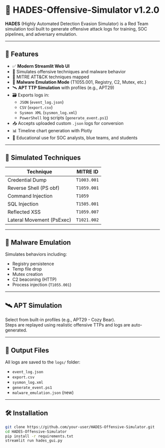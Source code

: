 # 🎯 HADES-Offensive-Simulator v1.2.0

**HADES** (Highly Automated Detection Evasion Simulator) is a Red Team simulation tool built to generate offensive attack logs for training, SOC pipelines, and adversary emulation.

---

## 🚀 Features

- ✅ **Modern Streamlit Web UI**
- 🧰 Simulates offensive techniques and malware behavior
- 🧬 MITRE ATT&CK techniques mapped
- 🧪 **Malware Emulation Mode** (T1055.001, Registry, C2, Mutex, etc.)
- 🛰️ **APT TTP Simulation** with profiles (e.g., APT29)
- 🗃️ Exports logs in:
  - `JSON` (`event_log.json`)
  - `CSV` (`export.csv`)
  - `Sysmon XML` (`sysmon_log.xml`)
  - `PowerShell` log scripts (`generate_event.ps1`)
- 📥 Accepts uploaded custom `.json` logs for conversion
- 📊 Timeline chart generation with Plotly
- 🧠 Educational use for SOC analysts, blue teams, and students

---

## 🔬 Simulated Techniques

| Technique                | MITRE ID      |
|--------------------------|---------------|
| Credential Dump          | `T1003.001`   |
| Reverse Shell (PS obf)   | `T1059.001`   |
| Command Injection        | `T1059`       |
| SQL Injection            | `T1505.001`   |
| Reflected XSS            | `T1059.007`   |
| Lateral Movement (PsExec)| `T1021.002`   |

---

## 🧪 Malware Emulation

Simulates behaviors including:
- Registry persistence
- Temp file drop
- Mutex creation
- C2 beaconing (HTTP)
- Process injection (`T1055.001`)

---

## 🛰️ APT Simulation

Select from built-in profiles (e.g., APT29 - Cozy Bear).  
Steps are replayed using realistic offensive TTPs and logs are auto-generated.

---

## 📂 Output Files

All logs are saved to the `logs/` folder:

- `event_log.json`
- `export.csv`
- `sysmon_log.xml`
- `generate_event.ps1`
- `malware_emulation.json` (new)

---

## 🛠️ Installation

```bash
git clone https://github.com/your-user/HADES-Offensive-Simulator.git
cd HADES-Offensive-Simulator
pip install -r requirements.txt
streamlit run hades_gui.py

 
 
